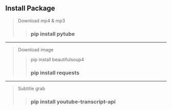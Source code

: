 ## Install Package
> Download mp4 & mp3
>> ###  pip install pytube
---
> Download image
>> pip install beautifulsoup4
>> ### pip install requests
---
> Subtitle grab
>> ### pip install youtube-transcript-api
